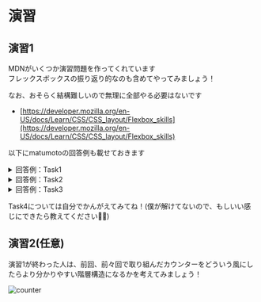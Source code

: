 # 演習

## 演習1

MDNがいくつか演習問題を作ってくれています  
フレックスボックスの振り返り的なのも含めてやってみましょう！

なお、おそらく結構難しいので無理に全部やる必要はないです

- [https://developer.mozilla.org/en-US/docs/Learn/CSS/CSS_layout/Flexbox_skills](https://developer.mozilla.org/en-US/docs/Learn/CSS/CSS_layout/Flexbox_skills)

以下にmatumotoの回答例も載せておきます

<details><summary>回答例：Task1</summary>

```css
nav ul {
  display: flex;
  justify-content: space-between;
}
```

</details>

<details><summary>回答例：Task2</summary>

```css
ul {
  display: flex;
}

li {
  flex: 1;
}
```

</details>

<details><summary>回答例：Task3</summary>

```css
.parent {
   display: flex;
   justify-content: center;
   align-items: center;
}

.child {

}
```

</details>

Task4については自分でかんがえてみてね！(僕が解けてないので、もしいい感じにできたら教えてください🙏🏻)


## 演習2(任意)

演習1が終わった人は、前回、前々回で取り組んだカウンターをどういう風にしたらより分かりやすい階層構造になるかを考えてみましょう！

![counter](/img/practical-programming/lec10/counter.png)
